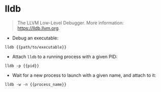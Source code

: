 # lldb

> The LLVM Low-Level Debugger.
> More information: <https://lldb.llvm.org>.

- Debug an executable:

`lldb {{path/to/executable}}`

- Attach `lldb` to a running process with a given PID:

`lldb -p {{pid}}`

- Wait for a new process to launch with a given name, and attach to it:

`lldb -w -n {{process_name}}`

